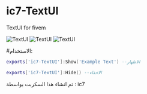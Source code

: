 # ic7-TextUI
TextUI for fivem


![TextUI](https://cdn.discordapp.com/attachments/1121116533817626655/1143609471390712008/image.png)
![TextUI](https://cdn.discordapp.com/attachments/1121116533817626655/1143609392579752016/image.png)
![TextUI](https://cdn.discordapp.com/attachments/1121116533817626655/1143583034801668227/image.png)

#الاستخدام:

```lua
exports['ic7-TextUI']:Show('Example Text') --الاظهار
```

```lua
exports['ic7-TextUI']:Hide() --الاخفاء
```


تم انشاء هذا السكربت بواسطة : ic7
